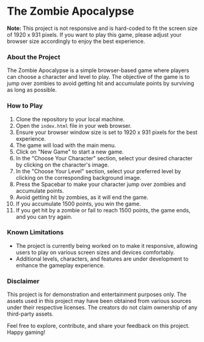# The Zombie Apocalypse

**Note:** This project is not responsive and is hard-coded to fit the screen size of 1920 x 931 pixels. If you want to play this game, please adjust your browser size accordingly to enjoy the best experience.

### About the Project

The Zombie Apocalypse is a simple browser-based game where players can choose a character and level to play. The objective of the game is to jump over zombies to avoid getting hit and accumulate points by surviving as long as possible.

### How to Play

1. Clone the repository to your local machine.
2. Open the ```index.html``` file in your web browser.
3. Ensure your browser window size is set to 1920 x 931 pixels for the best experience.
4. The game will load with the main menu.
5. Click on "New Game" to start a new game.
6. In the "Choose Your Character" section, select your desired character by clicking on the character's image.
7. In the "Choose Your Level" section, select your preferred level by clicking on the corresponding background image.
8. Press the Spacebar to make your character jump over zombies and accumulate points.
9. Avoid getting hit by zombies, as it will end the game.
10. If you accumulate 1500 points, you win the game.
11. If you get hit by a zombie or fail to reach 1500 points, the game ends, and you can try again.

### Known Limitations

- The project is currently being worked on to make it responsive, allowing users to play on various screen sizes and devices comfortably.
- Additional levels, characters, and features are under development to enhance the gameplay experience.

### Disclaimer

This project is for demonstration and entertainment purposes only. The assets used in this project may have been obtained from various sources under their respective licenses. The creators do not claim ownership of any third-party assets.

Feel free to explore, contribute, and share your feedback on this project. Happy gaming!